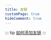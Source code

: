 ```yaml
---
title: 友链
customPage: true
hideComment: true
---
```


::: tip
[如何添加友链](https://github.com/hai-zou/vitepress-blog/edit/main/data/links.ts)
:::

<FriendLinks />
